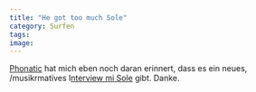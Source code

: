 ```yaml
---
title: "He got too much Sole"
category: Surfen
tags: 
image: 
---
```


[Phonatic](http://www.myspace.com/phoneeziac) hat mich eben noch daran erinnert, dass es ein neues, /musikrmatives I[nterview mi Sole](http://www.anticon.com/press/press.php?id=537&name=September+-+Reality+Sandwich) gibt. Danke.